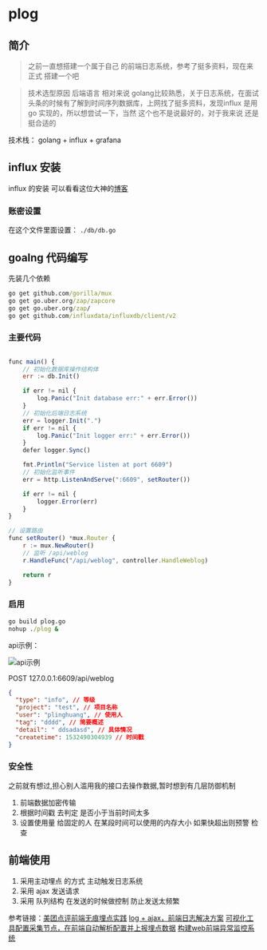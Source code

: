 # plog

## 简介 

>之前一直想搭建一个属于自己 的前端日志系统，参考了挺多资料，现在来正式 搭建一个吧

>技术选型原因 后端语言 相对来说 golang比较熟悉，关于日志系统，在面试头条的时候有了解到时间序列数据库，上网找了挺多资料，发现influx 是用 go 实现的，所以想尝试一下，当然 这个也不是说最好的，对于我来说 还是挺合适的

技术栈： golang + influx  + grafana 

## influx 安装

influx 的安装 可以看看这位大神的[博客](https://www.jianshu.com/p/d2935e99006e)

###  账密设置

在这个文件里面设置：
`./db/db.go`

## goalng 代码编写

先装几个依赖 

``` cmd
go get github.com/gorilla/mux
go get go.uber.org/zap/zapcore
go get go.uber.org/zap/
go get github.com/influxdata/influxdb/client/v2
```

### 主要代码

``` javascript

func main() {
	// 初始化数据库操作结构体
	err := db.Init()

	if err != nil {
		log.Panic("Init database err:" + err.Error())
	}
	// 初始化后端日志系统
	err = logger.Init(".")
	if err != nil {
		log.Panic("Init logger err:" + err.Error())
	}
	defer logger.Sync()

	fmt.Println("Service listen at port 6609")
	// 初始化监听事件
	err = http.ListenAndServe(":6609", setRouter())

	if err != nil {
		logger.Error(err)
	}
}

// 设置路由
func setRouter() *mux.Router {
	r := mux.NewRouter()
	// 监听 /api/weblog
	r.HandleFunc("/api/weblog", controller.HandleWeblog)

	return r
}
```

### 启用

``` cmd
go build plog.go
nohup ./plog &
```

api示例：

![api示例](https://www.github.com/aa875982361/plingWeb/raw/master/markdown/1532676689511.png)

POST 127.0.0.1:6609/api/weblog

``` json
{
  "type": "info", // 等级 
  "project": "test", // 项目名称
  "user": "plinghuang", // 使用人
  "tag": "dddd", // 简要概述
  "detail": " ddsadasd", // 具体情况
  "createtime": 1532490304939 // 时间戳
}
```

### 安全性

之前就有想过,担心别人滥用我的接口去操作数据,暂时想到有几层防御机制
1. 前端数据加密传输
2. 根据时间戳 去判定 是否小于当前时间太多
3. 设置使用量 给固定的人 在某段时间可以使用的内存大小 如果快超出则预警 检查

## 前端使用 

1. 采用主动埋点 的方式 主动触发日志系统
2. 采用 ajax 发送请求 
3. 采用 队列结构 在发送的时候做控制 防止发送太频繁

参考链接：[美团点评前端无痕埋点实践](https://tech.meituan.com/mt-mobile-analytics-practice.html)
[log + ajax，前端日志解决方案](https://github.com/eshengsky/lajax)
[可视化工具配置采集节点，在前端自动解析配置并上报埋点数据](https://github.com/mixpanel/mixpanel-js)
[构建web前端异常监控系统](http://www.aliued.cn/2012/10/27/%E6%9E%84%E5%BB%BAweb%E5%89%8D%E7%AB%AF%E5%BC%82%E5%B8%B8%E7%9B%91%E6%8E%A7%E7%B3%BB%E7%BB%9F-fdsafe.html)